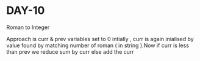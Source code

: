 # DAY-10
Roman to Integer

Approach is curr & prev variables set to 0 intially , curr is again inialised by value found by matching number of roman ( in string ).Now if curr is less than prev we reduce sum by curr else add the curr
